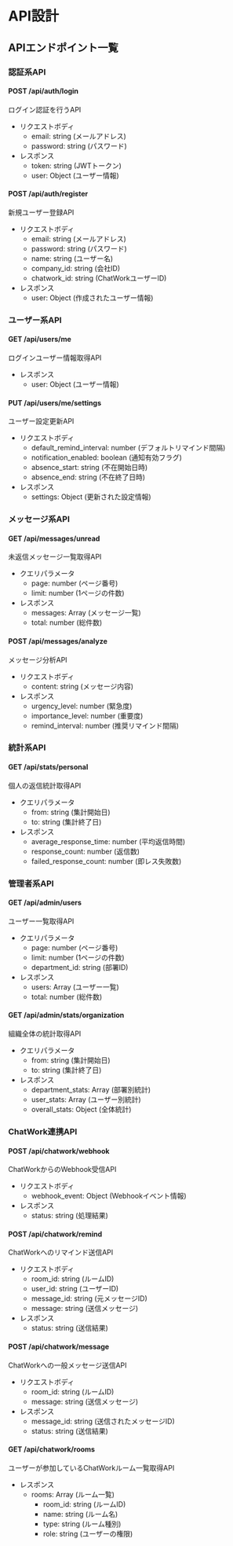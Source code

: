 # API設計

## APIエンドポイント一覧

### 認証系API
#### POST /api/auth/login
ログイン認証を行うAPI
- リクエストボディ
  - email: string (メールアドレス)
  - password: string (パスワード)
- レスポンス
  - token: string (JWTトークン)
  - user: Object (ユーザー情報)

#### POST /api/auth/register 
新規ユーザー登録API
- リクエストボディ
  - email: string (メールアドレス)
  - password: string (パスワード)
  - name: string (ユーザー名)
  - company_id: string (会社ID)
  - chatwork_id: string (ChatWorkユーザーID)
- レスポンス
  - user: Object (作成されたユーザー情報)

### ユーザー系API
#### GET /api/users/me
ログインユーザー情報取得API
- レスポンス
  - user: Object (ユーザー情報)

#### PUT /api/users/me/settings
ユーザー設定更新API
- リクエストボディ
  - default_remind_interval: number (デフォルトリマインド間隔)
  - notification_enabled: boolean (通知有効フラグ)
  - absence_start: string (不在開始日時)
  - absence_end: string (不在終了日時)
- レスポンス
  - settings: Object (更新された設定情報)

### メッセージ系API
#### GET /api/messages/unread
未返信メッセージ一覧取得API
- クエリパラメータ
  - page: number (ページ番号)
  - limit: number (1ページの件数)
- レスポンス
  - messages: Array (メッセージ一覧)
  - total: number (総件数)

#### POST /api/messages/analyze
メッセージ分析API
- リクエストボディ
  - content: string (メッセージ内容)
- レスポンス
  - urgency_level: number (緊急度)
  - importance_level: number (重要度)
  - remind_interval: number (推奨リマインド間隔)

### 統計系API
#### GET /api/stats/personal
個人の返信統計取得API
- クエリパラメータ
  - from: string (集計開始日)
  - to: string (集計終了日)
- レスポンス
  - average_response_time: number (平均返信時間)
  - response_count: number (返信数)
  - failed_response_count: number (即レス失敗数)

### 管理者系API
#### GET /api/admin/users
ユーザー一覧取得API
- クエリパラメータ
  - page: number (ページ番号)
  - limit: number (1ページの件数)
  - department_id: string (部署ID)
- レスポンス
  - users: Array (ユーザー一覧)
  - total: number (総件数)

#### GET /api/admin/stats/organization
組織全体の統計取得API
- クエリパラメータ
  - from: string (集計開始日)
  - to: string (集計終了日)
- レスポンス
  - department_stats: Array (部署別統計)
  - user_stats: Array (ユーザー別統計)
  - overall_stats: Object (全体統計)

### ChatWork連携API
#### POST /api/chatwork/webhook
ChatWorkからのWebhook受信API
- リクエストボディ
  - webhook_event: Object (Webhookイベント情報)
- レスポンス
  - status: string (処理結果)

#### POST /api/chatwork/remind
ChatWorkへのリマインド送信API
- リクエストボディ
  - room_id: string (ルームID)
  - user_id: string (ユーザーID)
  - message_id: string (元メッセージID)
  - message: string (送信メッセージ)
- レスポンス
  - status: string (送信結果)

#### POST /api/chatwork/message
ChatWorkへの一般メッセージ送信API
- リクエストボディ
  - room_id: string (ルームID)
  - message: string (送信メッセージ)
- レスポンス
  - message_id: string (送信されたメッセージID)
  - status: string (送信結果)

#### GET /api/chatwork/rooms
ユーザーが参加しているChatWorkルーム一覧取得API
- レスポンス
  - rooms: Array (ルーム一覧)
    - room_id: string (ルームID)
    - name: string (ルーム名)
    - type: string (ルーム種別)
    - role: string (ユーザーの権限)
